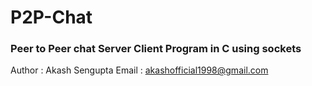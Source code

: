 # P2P-Chat
### Peer to Peer chat Server Client Program in C using sockets

Author : Akash Sengupta
Email  : akashofficial1998@gmail.com

